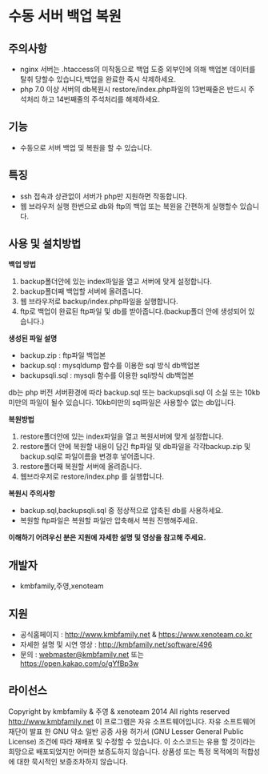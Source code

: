 수동 서버 백업 복원
=======
## 주의사항 ##
 - nginx 서버는 .htaccess의 미작동으로 백업 도중 외부인에 의해 백업본 데이터를 탈취 당할수 있습니다,백업을 완료한 즉시 삭제하세요.
- php 7.0 이상 서버의 db복원시 restore/index.php파일의 13번째줄은 반드시 주석처리 하고 14번째줄의 주석처리를 해제하세요.
## 기능 ##
 - 수동으로 서버 백업 및 복원을 할 수 있습니다.
## 특징 ##
 - ssh 접속과 상관없이 서버가 php만 지원하면 작동합니다.
 - 웹 브라우저 실행 한번으로 db와 ftp의 백업 또는 복원을 간편하게 실행할수 있습니다.
## 사용 및 설치방법 ##
**백업 방법**
 1. backup폴더안에 있는 index파일을 열고 서버에 맞게 설정합니다.
 2. backup폴더째 백업할 서버에 올려줍니다.
 3. 웹 브라우저로 backup/index.php파일을 실행합니다.
 4. ftp로 백업이 완료된 ftp파일 및 db를 받아줍니다.(backup폴더 안에 생성되어 있습니다.)

**생성된 파일 설명**
 - backup.zip : ftp파일 백업본
 - backup.sql : mysqldump 함수를 이용한 sql 방식 db백업본
 - backupsqli.sql : mysqli 함수를 이용한 sqli방식 db백업본
 
db는 php 버전 서버환경에 따라 backup.sql 또는 backupsqli.sql 이 소실 또는 10kb 미만의 파일이 될수 있습니다.
10kb미만의 sql파일은 사용할수 없는 db입니다.

**복원방법**
 1. restore폴더안에 있는 index파일을 열고 복원서버에 맞게 설정합니다.
 2. restore폴더 안에 복원할 내용이 담긴 ftp파일 및 db파일을 각각backup.zip 및 backup.sql로 파일이름을 변경후 넣어줍니다.  
 3. restore폴더째 복원할 서버에 올려줍니다.
 4. 웹브라우저로 restore/index.php 를 실행합니다.
 
**복원시 주의사항**
 - backup.sql,backupsqli.sql 중 정상적으로 압축된 db를 사용하세요.
 - 복원할 ftp파일은 복원할 파일만 압축해서 복원 진행해주세요.

**이해하기 어려우신 분은 지원에 자세한 설명 및 영상을 참고해 주세요.**

## 개발자 ##
 - kmbfamily,주영,xenoteam
## 지원 ##
 - 공식홈페이지 : http://www.kmbfamily.net & https://www.xenoteam.co.kr
 - 자세한 설명 및 시연 영상 : http://kmbfamily.net/software/496
 - 문의 : webmaster@kmbfamily.net 또는 https://open.kakao.com/o/gYfBp3w
 ## 라이선스 ##
 Copyright by kmbfamily & 주영 & xenoteam 2014 All rights reserved http://www.kmbfamily.net
이 프로그램은 자유 소프트웨어입니다. 자유 소프트웨어 재단이 발표 한 GNU 약소 일반 공중 사용 허가서 (GNU Lesser General Public License) 조건에 따라 재배포 및 수정할 수 있습니다. 이 소스코드는 유용 할 것이라는 희망으로 배포되었지만 어떠한 보증도하지 않습니다. 상품성 또는 특정 목적에의 적합성에 대한 묵시적인 보증조차하지 않습니다.
